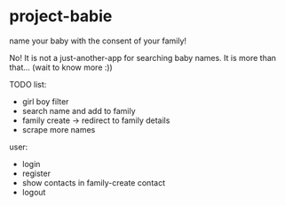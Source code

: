 # project-babie

name your baby with the consent of your family!

No! It is not a just-another-app for searching baby names. It is more than that... (wait to know more :))


TODO list: 
- girl boy filter
- search name and add to family
- family create -> redirect to family details
- scrape more names

user:
- login
- register
- show contacts in family-create contact
- logout